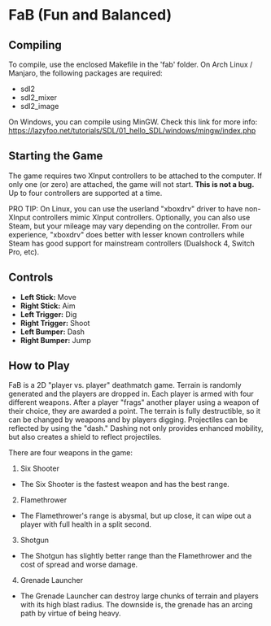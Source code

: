 # FaB (Fun and Balanced)

## Compiling
To compile, use the enclosed Makefile in the 'fab' folder. On Arch Linux / Manjaro, the following packages are required:

- sdl2
- sdl2_mixer
- sdl2_image

On Windows, you can compile using MinGW. Check this link for more info: https://lazyfoo.net/tutorials/SDL/01_hello_SDL/windows/mingw/index.php

## Starting the Game
The game requires two XInput controllers to be attached to the computer. If only one (or zero) are attached, the game will not start. **This is not a bug.** Up to four controllers are supported at a time.

PRO TIP: On Linux, you can use the userland "xboxdrv" driver to have non-XInput controllers mimic XInput controllers. Optionally, you can also use Steam, but your mileage may vary depending on the controller. From our experience, "xboxdrv" does better with lesser known controllers while Steam has good support for mainstream controllers (Dualshock 4, Switch Pro, etc).

## Controls
- **Left Stick:** Move
- **Right Stick:** Aim
- **Left Trigger:** Dig
- **Right Trigger:** Shoot
- **Left Bumper:** Dash
- **Right Bumper:** Jump

## How to Play
FaB is a 2D "player vs. player" deathmatch game. Terrain is randomly generated and the players are dropped in. Each player is armed with four different weapons. After a player "frags" another player using a weapon of their choice, they are awarded a point. The terrain is fully destructible, so it can be changed by weapons and by players digging. Projectiles can be reflected by using the "dash." Dashing not only provides enhanced mobility, but also creates a shield to reflect projectiles.

There are four weapons in the game:
1. Six Shooter
  - The Six Shooter is the fastest weapon and has the best range.
2. Flamethrower
  - The Flamethrower's range is abysmal, but up close, it can wipe out a player with full health in a split second.
3. Shotgun
  - The Shotgun has slightly better range than the Flamethrower and the cost of spread and worse damage.
4. Grenade Launcher
  - The Grenade Launcher can destroy large chunks of terrain and players with its high blast radius. The downside is, the grenade has an arcing path by virtue of being heavy.
